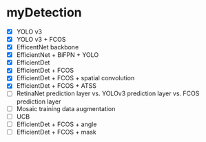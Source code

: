 # myDetection


- [x] YOLO v3
- [x] YOLO v3 + FCOS
- [x] EfficentNet backbone
- [x] EfficientNet + BiFPN + YOLO
- [x] EfficientDet
- [x] EfficientDet + FCOS
- [x] EfficientDet + FCOS + spatial convolution
- [x] EfficientDet + FCOS + ATSS
- [ ] RetinaNet prediction layer vs. YOLOv3 prediction layer vs. FCOS prediction layer
- [ ] Mosaic training data augmentation
- [ ] UCB
- [ ] EfficientDet + FCOS + angle
- [ ] EfficientDet + FCOS + mask
